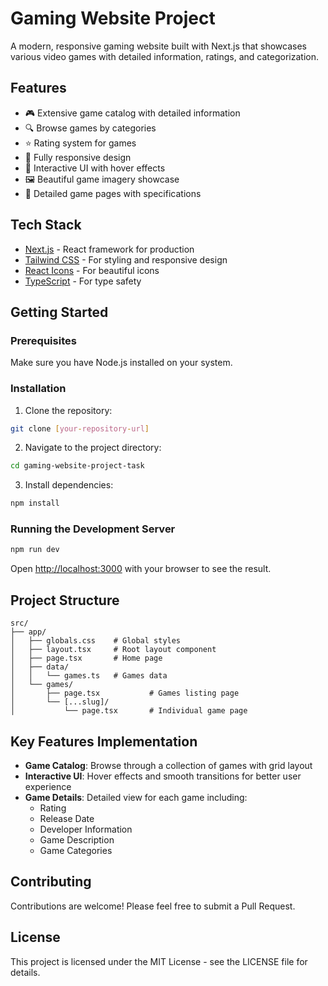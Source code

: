 # Gaming Website Project

A modern, responsive gaming website built with Next.js that showcases various video games with detailed information, ratings, and categorization.

## Features

- 🎮 Extensive game catalog with detailed information
- 🔍 Browse games by categories
- ⭐ Rating system for games
- 📱 Fully responsive design
- 🎯 Interactive UI with hover effects
- 🖼️ Beautiful game imagery showcase
- 📄 Detailed game pages with specifications

## Tech Stack

- [Next.js](https://nextjs.org/) - React framework for production
- [Tailwind CSS](https://tailwindcss.com/) - For styling and responsive design
- [React Icons](https://react-icons.github.io/react-icons/) - For beautiful icons
- [TypeScript](https://www.typescriptlang.org/) - For type safety

## Getting Started

### Prerequisites

Make sure you have Node.js installed on your system.

### Installation

1. Clone the repository:

```bash
git clone [your-repository-url]
```

2. Navigate to the project directory:

```bash
cd gaming-website-project-task
```

3. Install dependencies:

```bash
npm install
```

### Running the Development Server

```bash
npm run dev
```

Open [http://localhost:3000](http://localhost:3000) with your browser to see the result.

## Project Structure

```
src/
├── app/
│   ├── globals.css    # Global styles
│   ├── layout.tsx     # Root layout component
│   ├── page.tsx       # Home page
│   ├── data/
│   │   └── games.ts   # Games data
│   └── games/
│       ├── page.tsx           # Games listing page
│       └── [...slug]/
│           └── page.tsx       # Individual game page
```

## Key Features Implementation

- **Game Catalog**: Browse through a collection of games with grid layout
- **Interactive UI**: Hover effects and smooth transitions for better user experience
- **Game Details**: Detailed view for each game including:
  - Rating
  - Release Date
  - Developer Information
  - Game Description
  - Game Categories

## Contributing

Contributions are welcome! Please feel free to submit a Pull Request.

## License

This project is licensed under the MIT License - see the LICENSE file for details.
